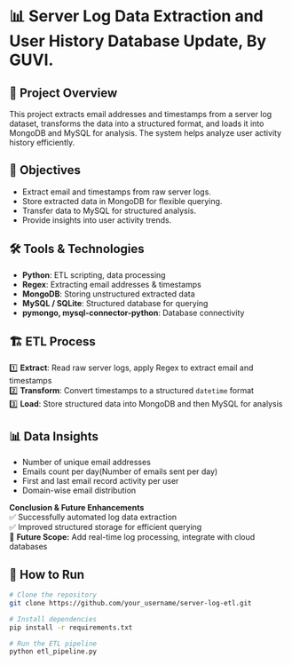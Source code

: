# 📊 Server Log Data Extraction and User History Database Update, By GUVI.

## 📖 Project Overview  
This project extracts email addresses and timestamps from a server log dataset, transforms the data into a structured format, and loads it into MongoDB and MySQL for analysis. The system helps analyze user activity history efficiently.

## 🚀 Objectives  
- Extract email and timestamps from raw server logs.
- Store extracted data in MongoDB for flexible querying.
- Transfer data to MySQL for structured analysis.
- Provide insights into user activity trends.

## 🛠️ Tools & Technologies  
- **Python**: ETL scripting, data processing  
- **Regex**: Extracting email addresses & timestamps  
- **MongoDB**: Storing unstructured extracted data  
- **MySQL / SQLite**: Structured database for querying  
- **pymongo, mysql-connector-python**: Database connectivity  

## 🏗️ ETL Process  
1️⃣ **Extract**: Read raw server logs, apply Regex to extract email and timestamps  
2️⃣ **Transform**: Convert timestamps to a structured `datetime` format  
3️⃣ **Load**: Store structured data into MongoDB and then MySQL for analysis  

## 📊 Data Insights  
- Number of unique email addresses  
- Emails count per day(Number of emails sent per day)  
- First and last email record activity per user  
- Domain-wise email distribution

**Conclusion & Future Enhancements**  
   ✅ Successfully automated log data extraction  
   ✅ Improved structured storage for efficient querying  
   🚀 **Future Scope:** Add real-time log processing, integrate with cloud databases  

## 🔧 How to Run  
```bash
# Clone the repository
git clone https://github.com/your_username/server-log-etl.git

# Install dependencies
pip install -r requirements.txt

# Run the ETL pipeline
python etl_pipeline.py
